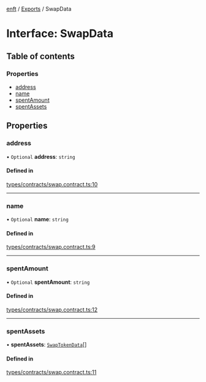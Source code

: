 [enft](../README.md) / [Exports](../modules.md) / SwapData

# Interface: SwapData

## Table of contents

### Properties

- [address](SwapData.md#address)
- [name](SwapData.md#name)
- [spentAmount](SwapData.md#spentamount)
- [spentAssets](SwapData.md#spentassets)

## Properties

### address

• `Optional` **address**: `string`

#### Defined in

[types/contracts/swap.contract.ts:10](https://github.com/kenryu42/ethereum-nft-sales-bot/blob/a276033/src/types/contracts/swap.contract.ts#L10)

___

### name

• `Optional` **name**: `string`

#### Defined in

[types/contracts/swap.contract.ts:9](https://github.com/kenryu42/ethereum-nft-sales-bot/blob/a276033/src/types/contracts/swap.contract.ts#L9)

___

### spentAmount

• `Optional` **spentAmount**: `string`

#### Defined in

[types/contracts/swap.contract.ts:12](https://github.com/kenryu42/ethereum-nft-sales-bot/blob/a276033/src/types/contracts/swap.contract.ts#L12)

___

### spentAssets

• **spentAssets**: [`SwapTokenData`](../modules.md#swaptokendata)[]

#### Defined in

[types/contracts/swap.contract.ts:11](https://github.com/kenryu42/ethereum-nft-sales-bot/blob/a276033/src/types/contracts/swap.contract.ts#L11)
